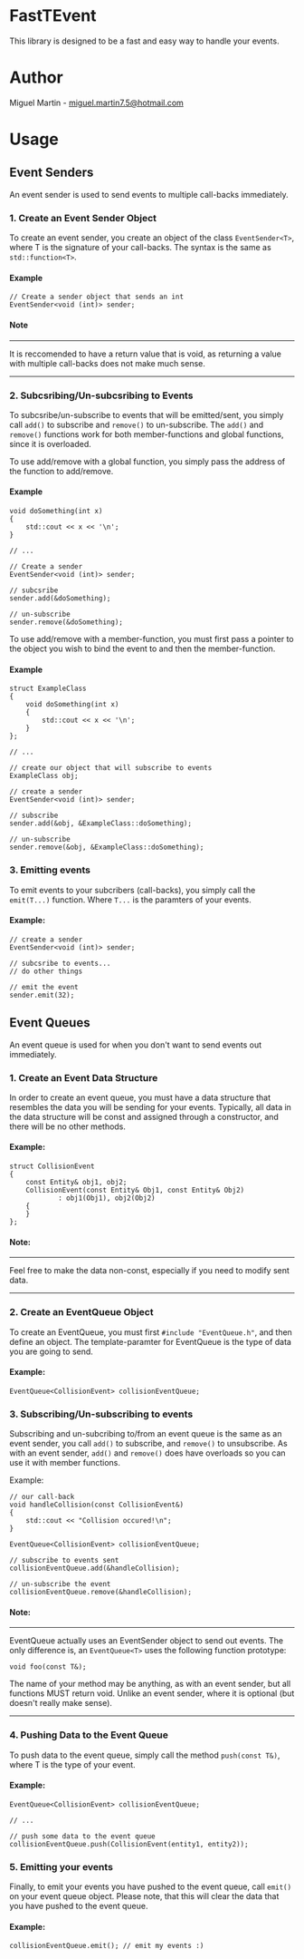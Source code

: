 # FastTEvent
This library is designed to be a fast and easy way to handle your events.

# Author
Miguel Martin - [miguel.martin7.5@hotmail.com](mailto:miguel.martin7.5@hotmail.com)

# Usage

## Event Senders

An event sender is used to send events to multiple call-backs immediately. 

### 1. Create an Event Sender Object

To create an event sender, you create an object of the class ``EventSender<T>``, where T is the signature of your call-backs. The syntax is the same as ``std::function<T>``.

#### Example

```
// Create a sender object that sends an int
EventSender<void (int)> sender;
```

#### Note

---
It is reccomended to have a return value that is void, as returning a value with multiple call-backs does not make much sense.

---

### 2. Subcsribing/Un-subcsribing to Events

To subcsribe/un-subscribe to events that will be emitted/sent, you simply call ``add()`` to subscribe and ``remove()`` to un-subscribe. The ``add()`` and ``remove()`` functions work for both member-functions and global functions, since it is overloaded.

To use add/remove with a global function, you simply pass the address of the function to add/remove.

#### Example

```
void doSomething(int x)
{
	std::cout << x << '\n';
}

// ...

// Create a sender
EventSender<void (int)> sender;

// subcsribe
sender.add(&doSomething);

// un-subscribe
sender.remove(&doSomething);
```

To use add/remove with a member-function, you must first pass a pointer to the object you wish to bind the event to and then the member-function.

#### Example

```
struct ExampleClass
{
	void doSomething(int x)
	{
		std::cout << x << '\n';
	}
};

// ... 

// create our object that will subscribe to events
ExampleClass obj;

// create a sender
EventSender<void (int)> sender;

// subscribe
sender.add(&obj, &ExampleClass::doSomething);

// un-subscribe
sender.remove(&obj, &ExampleClass::doSomething);
```

### 3. Emitting events

To emit events to your subcribers (call-backs), you simply call the ``emit(T...)`` function. Where ``T...`` is the paramters of your events.

#### Example:

```
// create a sender
EventSender<void (int)> sender;

// subcsribe to events...
// do other things 

// emit the event
sender.emit(32);
```  

## Event Queues

An event queue is used for when you don't want to send events out immediately. 

### 1. Create an Event Data Structure

In order to create an event queue, you must have a data structure that resembles the data you will be sending for your events. Typically, all data in the data structure will be const and assigned through a constructor, and there will be no other methods.

#### Example:

```
struct CollisionEvent
{
	const Entity& obj1, obj2;
	CollisionEvent(const Entity& Obj1, const Entity& Obj2)
			: obj1(Obj1), obj2(Obj2) 
	{
	}
};
```

#### Note:

----
Feel free to make the data non-const, especially if you need to modify sent data.

----

### 2. Create an EventQueue Object
To create an EventQueue, you must first ``#include "EventQueue.h"``, and then define an object. The template-paramter for EventQueue is the type of data you are going to send.

#### Example:

```
EventQueue<CollisionEvent> collisionEventQueue;
```

### 3. Subscribing/Un-subscribing to events

Subscribing and un-subcribing to/from an event queue is the same as an event sender, you call ``add()`` to subscribe, and ``remove()`` to unsubscribe. As with an event sender, ``add()`` and ``remove()`` does have overloads so you can use it with member functions.

Example:

```
// our call-back
void handleCollision(const CollisionEvent&)
{
	std::cout << "Collision occured!\n";
}

EventQueue<CollisionEvent> collisionEventQueue;

// subscribe to events sent
collisionEventQueue.add(&handleCollision);

// un-subscribe the event
collisionEventQueue.remove(&handleCollision);

```

#### Note:
---

EventQueue actually uses an EventSender object to send out events. The only difference is, an ``EventQueue<T>`` uses the following function prototype:

```
void foo(const T&);
```
The name of your method may be anything, as with an event sender, but all functions MUST return void. Unlike an event sender, where it is optional (but doesn't really make sense).

---


### 4. Pushing Data to the Event Queue

To push data to the event queue, simply call the method ``push(const T&)``, where T is the type of your event.

#### Example:

```
EventQueue<CollisionEvent> collisionEventQueue;

// ...

// push some data to the event queue
collisionEventQueue.push(CollisionEvent(entity1, entity2));

```

### 5. Emitting your events

Finally, to emit your events you have pushed to the event queue, call ```emit()``` on your event queue object. Please note, that this will clear the data that you have pushed to the event queue.

#### Example:

```
collisionEventQueue.emit(); // emit my events :)
```